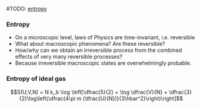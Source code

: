#TODO: [entropy](https://en.wikipedia.org/wiki/Entropy "Entropy")
### Entropy
 - On a microscopic level, laws of Physics are time-invariant, i.e. reversible
 - What about macroscopic phenomena? Are these reversible?
 - How/why can we obtain an irreversible process from the combined effects of very many reversible processes?
 - Because irreversible macroscopic states are overwhelmingly probable.


### Entropy of ideal gas
$$S(U,V,N) = N k_b \log \left[\dfrac{5}{2} + \log \dfrac{V}{N} + \dfrac{3}{2}\log\left(\dfrac{4\pi m (\tfrac{U}{N})}{3\hbar^2}\right)\right]$$
